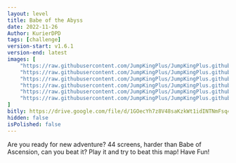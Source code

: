 ```yaml
---
layout: level
title: Babe of the Abyss
date: 2022-11-26
Author: KurierDPD
tags: [challenge]
version-start: v1.6.1
version-end: latest
images: [
    "https://raw.githubusercontent.com/JumpKingPlus/JumpKingPlus.github.io/www/images/workshop/levels/ws26-banner.png",
    "https://raw.githubusercontent.com/JumpKingPlus/JumpKingPlus.github.io/www/images/workshop/levels/ws26-2.png",
    "https://raw.githubusercontent.com/JumpKingPlus/JumpKingPlus.github.io/www/images/workshop/levels/ws26-3.png",
    "https://raw.githubusercontent.com/JumpKingPlus/JumpKingPlus.github.io/www/images/workshop/levels/ws26-4.png",
    "https://raw.githubusercontent.com/JumpKingPlus/JumpKingPlus.github.io/www/images/workshop/levels/ws26-5.png",
    "https://raw.githubusercontent.com/JumpKingPlus/JumpKingPlus.github.io/www/images/workshop/levels/ws26-6.png"
]
bitly: https://drive.google.com/file/d/1GOecYh7z8V48saKzkWt1idINTNmFsq46/view?usp=share_link
hidden: false
isPolished: false
---
```


Are you ready for new adventure? 44 screens, harder than Babe of Ascension, can you beat it? Play it and try to beat this map! Have Fun!